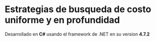 # Estrategias de busqueda de costo uniforme y en profundidad
Desarrollado en **C#** usando el framework de .NET en su version **4.7.2**
